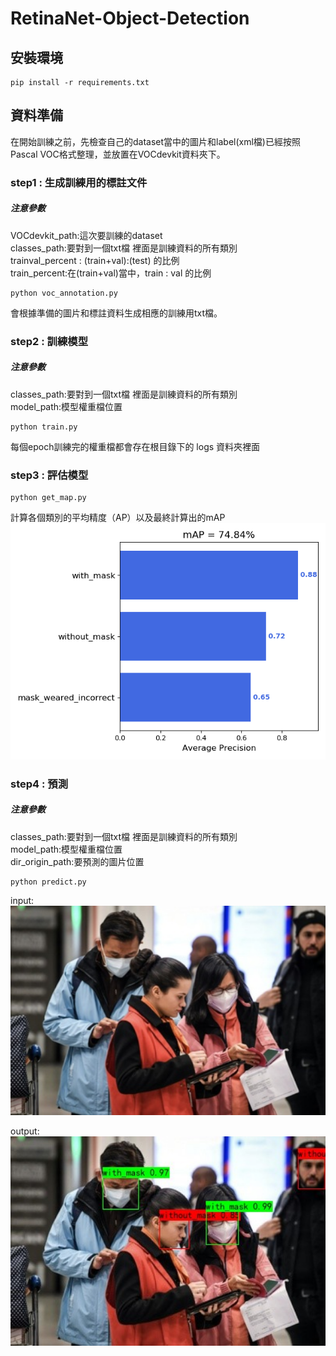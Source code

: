 # RetinaNet-Object-Detection

## 安裝環境   
```
pip install -r requirements.txt
```

## 資料準備
在開始訓練之前，先檢查自己的dataset當中的圖片和label(xml檔)已經按照Pascal VOC格式整理，並放置在VOCdevkit資料夾下。 

### step1 : 生成訓練用的標註文件
##### 注意參數 
VOCdevkit_path:這次要訓練的dataset  
classes_path:要對到一個txt檔 裡面是訓練資料的所有類別  
trainval_percent : (train+val):(test) 的比例  
train_percent:在(train+val)當中，train : val 的比例
```
python voc_annotation.py
```
會根據準備的圖片和標註資料生成相應的訓練用txt檔。

### step2 : 訓練模型
##### 注意參數 
classes_path:要對到一個txt檔 裡面是訓練資料的所有類別  
model_path:模型權重檔位置
```
python train.py
```
每個epoch訓練完的權重檔都會存在根目錄下的 logs 資料夾裡面

### step3 : 評估模型
```
python get_map.py
```
計算各個類別的平均精度（AP）以及最終計算出的mAP  
<img src="./figure/mAP.png" width="600" alt="計算mAP"/>
### step4 : 預測
##### 注意參數 
classes_path:要對到一個txt檔 裡面是訓練資料的所有類別  
model_path:模型權重檔位置  
dir_origin_path:要預測的圖片位置
```
python predict.py
```
input:  
<img src="./figure/demo.jpg" width="600" alt="要預測的圖片"/>

output:  
<img src="./figure/output.jpg" width="600" alt="預測結果"/>


